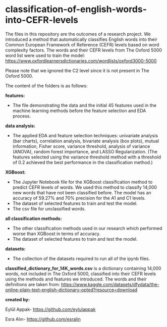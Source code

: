 # classification-of-english-words-into-CEFR-levels
The files in this repository are the outcomes of a research project. We introduced a method that automatically classifies English words into their Common European Framework of Reference (CEFR) levels based on word complexity factors. The words and their CEFR levels from The Oxford 5000 word list were used to train the model: https://www.oxfordlearnersdictionaries.com/wordlists/oxford3000-5000

Please note that we ignored the C2 level since it is not present in The Oxford 5000.

The content of the folders is as follows:

**features:**
* The file demonstrating the data and the initial 45 features used in the machine learning methods before the feature selection and EDA process.


**data analysis:** 
*	The applied EDA and feature selection techniques: univariate analysis (bar charts), correlation analysis, bivariate analysis (box plots), mutual information, Fisher score, variance threshold, analysis of variance (ANOVA), random forest importance, and LASSO Regularization. (The features selected using the variance threshold method with a threshold of 0.2 achieved the best performance in the classification method.)

**XGBoost:**
*	The Jupyter Notebook file for the XGBoost classification method to predict CEFR levels of words. We used this method to classify 14,000 new words that have not been classified before. The model has an accuracy of 59.27% and 70% precision for the A1 and C1 levels.
*	The dataset of selected features to train and test the model.
*	The csv file for unclassified words.


**all classification methods:**
*	The other classification methods used in our research which performed worse than XGBoost in terms of accuracy.
*	The dataset of selected features to train and test the model.


**datasets:**
*	The collection of the datasets required to run all of the ipynb files.

**classified_dictionary_for_14K_words.csv** is a dictionary containing 14,000 words, not included in The Oxford 5000, classified into their CEFR levels using the methods and features we introduced. The words and their definitions are taken from:  https://www.kaggle.com/datasets/dfydata/the-online-plain-text-english-dictionary-opted?resource=download

**created by:**

Eylül Appak- https://github.com/eylulappak

Esra Alın- https://github.com/esralin
